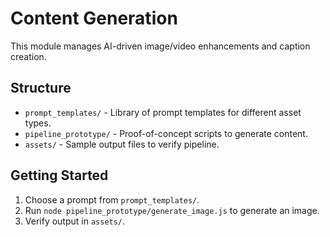 # Content Generation

This module manages AI-driven image/video enhancements and caption creation.

## Structure
- `prompt_templates/` - Library of prompt templates for different asset types.
- `pipeline_prototype/` - Proof-of-concept scripts to generate content.
- `assets/` - Sample output files to verify pipeline.

## Getting Started
1. Choose a prompt from `prompt_templates/`.
2. Run `node pipeline_prototype/generate_image.js` to generate an image.
3. Verify output in `assets/`.
